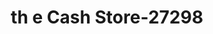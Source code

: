 ---
f_zip-code: 61764
f_state-code: IL
title: th e Cash Store-27298
f_phone: 815-844-2020
f_city-only: Pontiac
f_address: 745 W Howard Street Pontiac
f_location-unique-id: '27298'
slug: th-e-cash-store-27298
updated-on: '2024-05-30T13:46:58.046Z'
created-on: '2024-05-30T13:36:59.803Z'
published-on: '2024-05-30T13:54:32.469Z'
f_city-state: cms/city/pontiac-il.md
f_company: cms/company/th-e-cash-store.md
f_state: cms/state/illinois.md
layout: '[payday-loan].html'
tags: payday-loan
---